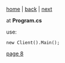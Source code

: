 [home](./page01.md) | [back](./page06.md) | [next](./page08.md)

at **Program.cs**

use:
```
new Client().Main();
```


[page 8](./page08.md)
